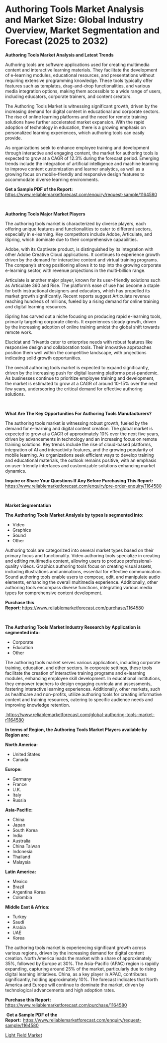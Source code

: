 <p><h1>Authoring Tools Market Analysis and Market Size: Global Industry Overview, Market Segmentation and Forecast (2025 to 2032)</h1></p><p><strong>Authoring Tools Market Analysis and Latest Trends</strong></p>
<p><p>Authoring tools are software applications used for creating multimedia content and interactive learning materials. They facilitate the development of e-learning modules, educational resources, and presentations without requiring extensive programming knowledge. These tools typically offer features such as templates, drag-and-drop functionalities, and various media integration options, making them accessible to a wide range of users, including educators, corporate trainers, and content creators.</p><p>The Authoring Tools Market is witnessing significant growth, driven by the increasing demand for digital content in educational and corporate sectors. The rise of online learning platforms and the need for remote training solutions have further accelerated market expansion. With the rapid adoption of technology in education, there is a growing emphasis on personalized learning experiences, which authoring tools can easily provide.</p><p>As organizations seek to enhance employee training and development through interactive and engaging content, the market for authoring tools is expected to grow at a CAGR of 12.3% during the forecast period. Emerging trends include the integration of artificial intelligence and machine learning to improve content customization and learner analytics, as well as a growing focus on mobile-friendly and responsive design features to accommodate diverse learning environments.</p></p>
<p><strong>Get a Sample PDF of the Report:&nbsp;</strong> <a href="https://www.reliablemarketforecast.com/enquiry/request-sample/1164580?utm_campaign=3216&utm_medium=2&utm_source=Github&utm_content=ia&utm_term=09032025&utm_id=authoring-tools">https://www.reliablemarketforecast.com/enquiry/request-sample/1164580</a></p>
<p>&nbsp;</p>
<p><strong>Authoring Tools Major Market Players</strong></p>
<p><p>The authoring tools market is characterized by diverse players, each offering unique features and functionalities to cater to different sectors, especially in e-learning. Key competitors include Adobe, Articulate, and iSpring, which dominate due to their comprehensive capabilities.</p><p>Adobe, with its Captivate product, is distinguished by its integration with other Adobe Creative Cloud applications. It continues to experience growth driven by the demand for interactive content and virtual training programs. The company’s strong positioning allows it to tap into the growing corporate e-learning sector, with revenue projections in the multi-billion range.</p><p>Articulate is another major player, known for its user-friendly solutions such as Articulate 360 and Rise. The platform’s ease of use has become a staple for both instructional designers and educators, which has propelled its market growth significantly. Recent reports suggest Articulate revenue reaching hundreds of millions, fueled by a rising demand for online training and digital learning resources.</p><p>iSpring has carved out a niche focusing on producing rapid e-learning tools, primarily targeting corporate clients. It experiences steady growth, driven by the increasing adoption of online training amidst the global shift towards remote work.</p><p>Elucidat and Trivantis cater to enterprise needs with robust features like responsive design and collaboration tools. Their innovative approaches position them well within the competitive landscape, with projections indicating solid growth opportunities.</p><p>The overall authoring tools market is expected to expand significantly, driven by the increasing push for digital learning platforms post-pandemic. As businesses continue to prioritize employee training and development, the market is estimated to grow at a CAGR of around 10-15% over the next few years, underscoring the critical demand for effective authoring solutions.</p></p>
<p>&nbsp;</p>
<p><strong>What Are The Key Opportunities For Authoring Tools Manufacturers?</strong></p>
<p><p>The authoring tools market is witnessing robust growth, fueled by the demand for e-learning and digital content creation. The global market is expected to grow at a CAGR of approximately 10% over the next five years, driven by advancements in technology and an increasing focus on remote training solutions. Key trends include the rise of cloud-based platforms, integration of AI and interactivity features, and the growing popularity of mobile learning. As organizations seek efficient ways to develop training and educational materials, the outlook remains positive, with an emphasis on user-friendly interfaces and customizable solutions enhancing market dynamics.</p></p>
<p><strong>Inquire or Share Your Questions If Any Before Purchasing This Report:</strong> <a href="https://www.reliablemarketforecast.com/enquiry/pre-order-enquiry/1164580?utm_campaign=3216&utm_medium=2&utm_source=Github&utm_content=ia&utm_term=09032025&utm_id=authoring-tools">https://www.reliablemarketforecast.com/enquiry/pre-order-enquiry/1164580</a></p>
<p>&nbsp;</p>
<p><strong>Market Segmentation</strong></p>
<p><strong>The Authoring Tools Market Analysis by types is segmented into:</strong></p>
<p><ul><li>Video</li><li>Graphics</li><li>Sound</li><li>Other</li></ul></p>
<p><p>Authoring tools are categorized into several market types based on their primary focus and functionality. Video authoring tools specialize in creating and editing multimedia content, allowing users to produce professional-quality videos. Graphics authoring tools focus on creating visual assets, including illustrations and animations, essential for effective communication. Sound authoring tools enable users to compose, edit, and manipulate audio elements, enhancing the overall multimedia experience. Additionally, other authoring tools encompass diverse functions, integrating various media types for comprehensive content development.</p></p>
<p><strong>Purchase this Report:&nbsp;</strong><a href="https://www.reliablemarketforecast.com/purchase/1164580?utm_campaign=3216&utm_medium=2&utm_source=Github&utm_content=ia&utm_term=09032025&utm_id=authoring-tools">https://www.reliablemarketforecast.com/purchase/1164580</a></p>
<p>&nbsp;</p>
<p><strong>The Authoring Tools Market Industry Research by Application is segmented into:</strong></p>
<p><ul><li>Corporate</li><li>Education</li><li>Other</li></ul></p>
<p><p>The authoring tools market serves various applications, including corporate training, education, and other sectors. In corporate settings, these tools facilitate the creation of interactive training programs and e-learning modules, enhancing employee skill development. In educational institutions, they empower teachers to design engaging curricula and assessments, fostering interactive learning experiences. Additionally, other markets, such as healthcare and non-profits, utilize authoring tools for creating informative content and training resources, catering to specific audience needs and improving knowledge retention.</p></p>
<p><a href="https://www.reliablemarketforecast.com/global-authoring-tools-market-r1164580?utm_campaign=3216&utm_medium=2&utm_source=Github&utm_content=ia&utm_term=09032025&utm_id=authoring-tools">&nbsp;https://www.reliablemarketforecast.com/global-authoring-tools-market-r1164580</a></p>
<p><strong>In terms of Region, the Authoring Tools Market Players available by Region are:</strong></p>
<p>
    <p> <strong> North America: </strong>
        <ul>
            <li>United States</li>
            <li>Canada</li>
        </ul>
        </p> 
    <p> <strong> Europe: </strong>
        <ul>
            <li>Germany</li>
            <li>France</li>
            <li>U.K.</li>
            <li>Italy</li>
            <li>Russia</li>
        </ul>
        </p> 
    <p> <strong> Asia-Pacific: </strong>
        <ul>
            <li>China</li>
            <li>Japan</li>
            <li>South Korea</li>
            <li>India</li>
            <li>Australia</li>
            <li>China Taiwan</li>
            <li>Indonesia</li>
            <li>Thailand</li>
            <li>Malaysia</li>
        </ul>
        </p> 
    <p> <strong> Latin America: </strong>
        <ul>
            <li>Mexico</li>
            <li>Brazil</li>
            <li>Argentina Korea</li>
            <li>Colombia</li>
        </ul>
        </p> 
    <p> <strong> Middle East & Africa: </strong>
        <ul>
            <li>Turkey</li>
            <li>Saudi</li>
            <li>Arabia</li>
            <li>UAE</li>
            <li>Korea</li>
        </ul>
    </p>
    </p>
<p><p>The authoring tools market is experiencing significant growth across various regions, driven by the increasing demand for digital content creation. North America leads the market with a share of approximately 35%, followed by Europe at 30%. The Asia-Pacific (APAC) region is rapidly expanding, capturing around 25% of the market, particularly due to rising digital learning initiatives. China, as a key player in APAC, contributes significantly, holding approximately 10%. The forecast indicates that North America and Europe will continue to dominate the market, driven by technological advancements and high adoption rates.</p></p>
<p><strong>Purchase this Report: </strong><a href="https://www.reliablemarketforecast.com/purchase/1164580?utm_campaign=3216&utm_medium=2&utm_source=Github&utm_content=ia&utm_term=09032025&utm_id=authoring-tools">https://www.reliablemarketforecast.com/purchase/1164580</a></p>
<p>&nbsp;<strong>Get a Sample PDF of the Report:&nbsp;&nbsp;</strong><a href="https://www.reliablemarketforecast.com/enquiry/request-sample/1164580?utm_campaign=3216&utm_medium=2&utm_source=Github&utm_content=ia&utm_term=09032025&utm_id=authoring-tools">https://www.reliablemarketforecast.com/enquiry/request-sample/1164580</a></p>
<p><strong></strong></p>
<p><p><a href="https://github.com/hedbomkrahe/Market-Research-Report-List-1/blob/main/light-field-market.md?utm_campaign=3216&utm_medium=2&utm_source=Github&utm_content=ia&utm_term=09032025&utm_id=authoring-tools">Light Field Market</a></p></p>
